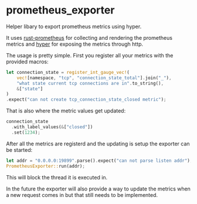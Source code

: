 # prometheus_exporter

Helper libary to export prometheus metrics using hyper.

It uses [rust-prometheus](https://github.com/pingcap/rust-prometheus) for
collecting and rendering the prometheus metrics and
[hyper](https://github.com/hyperium/hyper) for exposing the metrics through
http.

The usage is pretty simple. First you register all your metrics with the
provided macros:

```rust
let connection_state = register_int_gauge_vec!(
    vec![namespace, "tcp", "connection_state_total"].join("_"),
    "what state current tcp connections are in".to_string(),
    &["state"]
)
.expect("can not create tcp_connection_state_closed metric");
```

That is also where the metric values get updated:

```rust
connection_state
  .with_label_values(&["closed"])
  .set(1234);
```

After all the metrics are registerd and the updating is setup the exporter can
be started:
```rust
let addr = "0.0.0.0:19899".parse().expect("can not parse listen addr");
PrometheusExporter::run(addr);
```

This will block the thread it is executed in.

In the future the exporter will also provide a way to update the metrics when a
new request comes in but that still needs to be implemented.
